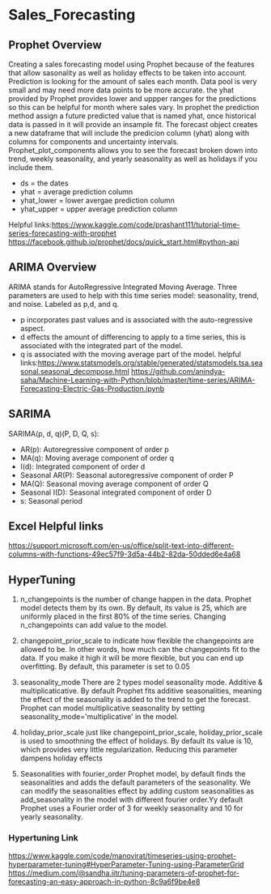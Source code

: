 # Sales_Forecasting
## Prophet Overview 
Creating a sales forecasting model using Prophet because of the features that allow sasonality as well as holiday effects to be taken into account. Prediction is looking for the amount of sales each month. Data pool is very small and may need more data points to be more accurate. the yhat provided by Prophet provides lower and uppper ranges for the predictions so this can be helpful for month where sales vary. 
In prophet the prediction method assign a future predicted value that is named yhat, once historical data is passed in it will provide an insample fit. The forecast object creates a new dataframe that will include the predicion column (yhat) along with columns for components and uncertainty intervals. Prophet_plot_components allows you to see the forecast broken down into trend, weekly seasonality, and yearly seasonality as well as holidays if you include them. 
 
- ds = the dates 
- yhat = average prediction column 
- yhat_lower = lower avergae prediction column 
- yhat_upper = upper average prediction column 

Helpful links:https://www.kaggle.com/code/prashant111/tutorial-time-series-forecasting-with-prophet
https://facebook.github.io/prophet/docs/quick_start.html#python-api
## ARIMA Overview 
ARIMA stands for AutoRegressive Integrated Moving Average. Three parameters are used to help with this time series model: seasonality, trend, and noise. Labeled as p,d, and q. 
- p incorporates past values and is associated with the auto-regressive aspect.
- d effects the amount of differencing to apply to a time series, this is associated with the integrated part of the model.
- q is associated with the moving average part of the model. 
helpful links:https://www.statsmodels.org/stable/generated/statsmodels.tsa.seasonal.seasonal_decompose.html
https://github.com/anindya-saha/Machine-Learning-with-Python/blob/master/time-series/ARIMA-Forecasting-Electric-Gas-Production.ipynb
## SARIMA 
SARIMA(p, d, q)(P, D, Q, s):
- AR(p): Autoregressive component of order p
- MA(q): Moving average component of order q
- I(d): Integrated component of order d
- Seasonal AR(P): Seasonal autoregressive component of order P
- MA(Q): Seasonal moving average component of order Q
- Seasonal I(D): Seasonal integrated component of order D
- s: Seasonal period
## Excel Helpful links 
https://support.microsoft.com/en-us/office/split-text-into-different-columns-with-functions-49ec57f9-3d5a-44b2-82da-50dded6e4a68
## HyperTuning 
1. n_changepoints is the number of change happen in the data. Prophet model detects them by its own. By default, its value is 25, which are uniformly placed in the first 80% of the time series. Changing n_changepoints can add value to the model.

2. changepoint_prior_scale to indicate how flexible the changepoints are allowed to be. In other words, how much can the changepoints fit to the data. If you make it high it will be more flexible, but you can end up overfitting. By default, this parameter is set to 0.05

3. seasonality_mode There are 2 types model seasonality mode. Additive & multiplicaticative. By default Prophet fits additive seasonalities, meaning the effect of the seasonality is added to the trend to get the forecast. Prophet can model multiplicative seasonality by setting seasonality_mode='multiplicative' in the model.

4. holiday_prior_scale just like changepoint_prior_scale, holiday_prior_scale is used to smoothning the effect of holidays. By default its value is 10, which provides very little regularization. Reducing this parameter dampens holiday effects

5. Seasonalities with fourier_order Prophet model, by default finds the seasonalities and adds the default parameters of the seasonality. We can modify the seasonalities effect by adding custom seasonalities as add_seasonality in the model with different fourier order.Yy default Prophet uses a Fourier order of 3 for weekly seasonality and 10 for yearly seasonality.

### Hypertuning Link 
https://www.kaggle.com/code/manovirat/timeseries-using-prophet-hyperparameter-tuning#HyperParameter-Tuning-using-ParameterGrid
https://medium.com/@sandha.iitr/tuning-parameters-of-prophet-for-forecasting-an-easy-approach-in-python-8c9a6f9be4e8

